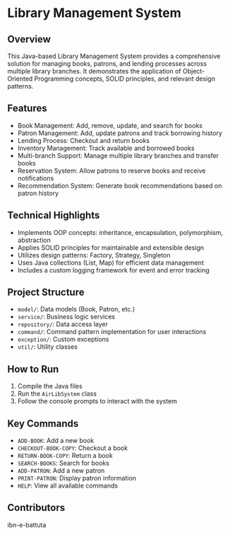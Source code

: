 # Library Management System

## Overview

This Java-based Library Management System provides a comprehensive solution for managing books, patrons, and lending processes across multiple library branches. It demonstrates the application of Object-Oriented Programming concepts, SOLID principles, and relevant design patterns.

## Features

- Book Management: Add, remove, update, and search for books
- Patron Management: Add, update patrons and track borrowing history
- Lending Process: Checkout and return books
- Inventory Management: Track available and borrowed books
- Multi-branch Support: Manage multiple library branches and transfer books
- Reservation System: Allow patrons to reserve books and receive notifications
- Recommendation System: Generate book recommendations based on patron history

## Technical Highlights

- Implements OOP concepts: inheritance, encapsulation, polymorphism, abstraction
- Applies SOLID principles for maintainable and extensible design
- Utilizes design patterns: Factory, Strategy, Singleton
- Uses Java collections (List, Map) for efficient data management
- Includes a custom logging framework for event and error tracking

## Project Structure

- `model/`: Data models (Book, Patron, etc.)
- `service/`: Business logic services
- `repository/`: Data access layer
- `command/`: Command pattern implementation for user interactions
- `exception/`: Custom exceptions
- `util/`: Utility classes

## How to Run

1. Compile the Java files
2. Run the `AirLibSystem` class
3. Follow the console prompts to interact with the system

## Key Commands

- `ADD-BOOK`: Add a new book
- `CHECKOUT-BOOK-COPY`: Checkout a book
- `RETURN-BOOK-COPY`: Return a book
- `SEARCH-BOOKS`: Search for books
- `ADD-PATRON`: Add a new patron
- `PRINT-PATRON`: Display patron information
- `HELP`: View all available commands

## Contributors

ibn-e-battuta